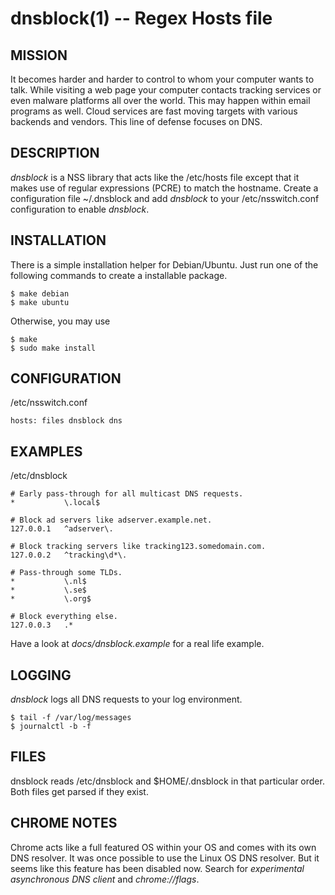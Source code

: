 dnsblock(1) -- Regex Hosts file
===============================

## MISSION

It becomes harder and harder to control to whom your computer wants to talk. While visiting a web page your computer contacts tracking services or even malware platforms all over the world. This may happen within email programs as well. Cloud services are fast moving targets with various backends and vendors. This line of defense focuses on DNS.

## DESCRIPTION

*dnsblock* is a NSS library that acts like the /etc/hosts file except that it makes use of regular expressions (PCRE) to match the hostname. Create a configuration file ~/.dnsblock and add *dnsblock* to your /etc/nsswitch.conf configuration to enable *dnsblock*.

## INSTALLATION

There is a simple installation helper for Debian/Ubuntu. Just run one of the
following commands to create a installable package.

	$ make debian
	$ make ubuntu

Otherwise, you may use

	$ make
	$ sudo make install

## CONFIGURATION

/etc/nsswitch.conf

	hosts: files dnsblock dns

## EXAMPLES

/etc/dnsblock

	# Early pass-through for all multicast DNS requests.
	* 			\.local$

	# Block ad servers like adserver.example.net.
	127.0.0.1	^adserver\.

	# Block tracking servers like tracking123.somedomain.com.
	127.0.0.2	^tracking\d*\.

	# Pass-through some TLDs.
	* 			\.nl$
	* 			\.se$
	* 			\.org$

	# Block everything else.
	127.0.0.3	.*

Have a look at *docs/dnsblock.example* for a real life example.

## LOGGING

*dnsblock* logs all DNS requests to your log environment.

	$ tail -f /var/log/messages
	$ journalctl -b -f

## FILES

dnsblock reads /etc/dnsblock and $HOME/.dnsblock in that particular order. Both files get parsed if they exist.

## CHROME NOTES

Chrome acts like a full featured OS within your OS and comes with its own DNS resolver. It was once possible to use the Linux OS DNS resolver. But it seems like this feature has been disabled now. Search for *experimental asynchronous DNS client* and *chrome://flags*.
